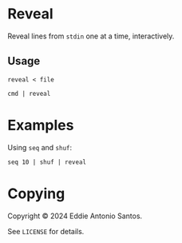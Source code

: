 # Reveal

Reveal lines from `stdin` one at a time, interactively.

## Usage

    reveal < file
    
    cmd | reveal 

# Examples

Using `seq` and `shuf`:

    seq 10 | shuf | reveal

# Copying

Copyright © 2024 Eddie Antonio Santos.

See `LICENSE` for details.
